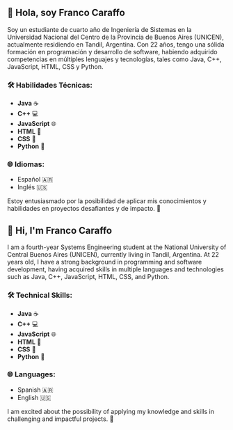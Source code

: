## 👋 Hola, soy Franco Caraffo

Soy un estudiante de cuarto año de Ingeniería de Sistemas en la Universidad Nacional del Centro de la Provincia de Buenos Aires (UNICEN), actualmente residiendo en Tandil, Argentina. Con 22 años, tengo una sólida formación en programación y desarrollo de software, habiendo adquirido competencias en múltiples lenguajes y tecnologías, tales como Java, C++, JavaScript, HTML, CSS y Python.

### 🛠️ Habilidades Técnicas:
- **Java** ☕
- **C++** 💻
- **JavaScript** 🌐
- **HTML** 📄
- **CSS** 🎨
- **Python** 🐍

### 🌐 Idiomas:
- Español 🇦🇷
- Inglés 🇺🇸

Estoy entusiasmado por la posibilidad de aplicar mis conocimientos y habilidades en proyectos desafiantes y de impacto. 🚀


## 👋 Hi, I'm Franco Caraffo

I am a fourth-year Systems Engineering student at the National University of Central Buenos Aires (UNICEN), currently living in Tandil, Argentina. At 22 years old, I have a strong background in programming and software development, having acquired skills in multiple languages and technologies such as Java, C++, JavaScript, HTML, CSS, and Python.

### 🛠️ Technical Skills:
- **Java** ☕
- **C++** 💻
- **JavaScript** 🌐
- **HTML** 📄
- **CSS** 🎨
- **Python** 🐍

### 🌐 Languages:
- Spanish 🇦🇷
- English 🇺🇸

I am excited about the possibility of applying my knowledge and skills in challenging and impactful projects. 🚀
